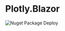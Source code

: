 # Plotly.Blazor

![Nuget Package Deploy](https://github.com/sean-laytec/plotly.blazor/workflows/Nuget%20Package%20Deploy/badge.svg?branch=master)
